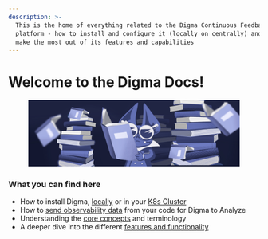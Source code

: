 ```yaml
---
description: >-
  This is the home of everything related to the Digma Continuous Feedback
  platform - how to install and configure it (locally on centrally) and how to
  make the most out of its features and capabilities
---
```


# Welcome to the Digma Docs!

<figure><img src=".gitbook/assets/IMG_9539.jpeg" alt=""><figcaption></figcaption></figure>

### What you can find here

* How to install Digma, [locally](<README (1).md>) or in your [K8s Cluster](installation/central-on-prem-install.md)
* How to [send observability data](broken-reference) from your code for Digma to Analyze
* Understanding the [core concepts](broken-reference) and terminology
* A deeper dive into the different [features and functionality](broken-reference)
